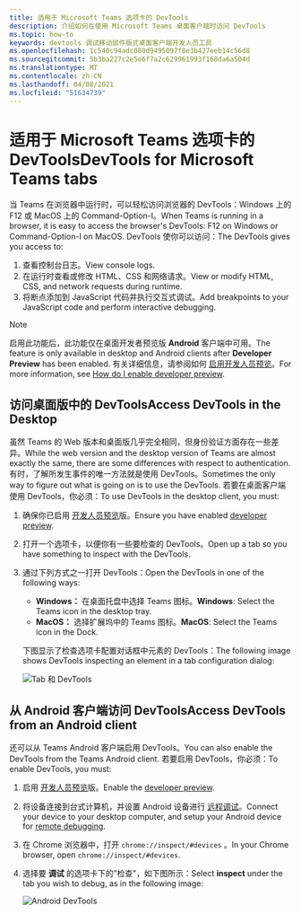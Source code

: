 ```yaml
---
title: 适用于 Microsoft Teams 选项卡的 DevTools
description: 介绍如何在使用 Microsoft Teams 桌面客户端时访问 DevTools
ms.topic: how-to
keywords: devtools 调试移动部件版式桌面客户端开发人员工具
ms.openlocfilehash: 1c540c94adc080d9495097f8e3b427eeb14c56d8
ms.sourcegitcommit: 5b3ba227c2e5e6f7a2c629961993f168da6a504d
ms.translationtype: MT
ms.contentlocale: zh-CN
ms.lasthandoff: 04/08/2021
ms.locfileid: "51634739"
---
```

# <a name="devtools-for-microsoft-teams-tabs"></a><span data-ttu-id="154d7-104">适用于 Microsoft Teams 选项卡的 DevTools</span><span class="sxs-lookup"><span data-stu-id="154d7-104">DevTools for Microsoft Teams tabs</span></span>

<span data-ttu-id="154d7-105">当 Teams 在浏览器中运行时，可以轻松访问浏览器的 DevTools：Windows 上的 F12 或 MacOS 上的 Command-Option-I。</span><span class="sxs-lookup"><span data-stu-id="154d7-105">When Teams is running in a browser, it is easy to access the browser's DevTools: F12 on Windows or Command-Option-I on MacOS.</span></span> <span data-ttu-id="154d7-106">DevTools 使你可以访问：</span><span class="sxs-lookup"><span data-stu-id="154d7-106">The DevTools gives you access to:</span></span>

1. <span data-ttu-id="154d7-107">查看控制台日志。</span><span class="sxs-lookup"><span data-stu-id="154d7-107">View console logs.</span></span>
1. <span data-ttu-id="154d7-108">在运行时查看或修改 HTML、CSS 和网络请求。</span><span class="sxs-lookup"><span data-stu-id="154d7-108">View or modify HTML, CSS, and network requests during runtime.</span></span>
1. <span data-ttu-id="154d7-109">将断点添加到 JavaScript 代码并执行交互式调试。</span><span class="sxs-lookup"><span data-stu-id="154d7-109">Add breakpoints to your JavaScript code and perform interactive debugging.</span></span>

> [!NOTE]
> <span data-ttu-id="154d7-110">启用此功能后，此功能仅在桌面开发者预览版 **Android** 客户端中可用。</span><span class="sxs-lookup"><span data-stu-id="154d7-110">The feature is only available in desktop and Android clients after **Developer Preview** has been enabled.</span></span> <span data-ttu-id="154d7-111">有关详细信息，请参阅如何 [启用开发人员预览](~/resources/dev-preview/developer-preview-intro.md)。</span><span class="sxs-lookup"><span data-stu-id="154d7-111">For more information, see [How do I enable developer preview](~/resources/dev-preview/developer-preview-intro.md).</span></span>

## <a name="access-devtools-in-the-desktop"></a><span data-ttu-id="154d7-112">访问桌面版中的 DevTools</span><span class="sxs-lookup"><span data-stu-id="154d7-112">Access DevTools in the Desktop</span></span>

<span data-ttu-id="154d7-113">虽然 Teams 的 Web 版本和桌面版几乎完全相同，但身份验证方面存在一些差异。</span><span class="sxs-lookup"><span data-stu-id="154d7-113">While the web version and the desktop version of Teams are almost exactly the same, there are some differences with respect to authentication.</span></span> <span data-ttu-id="154d7-114">有时，了解所发生事件的唯一方法就是使用 DevTools。</span><span class="sxs-lookup"><span data-stu-id="154d7-114">Sometimes the only way to figure out what is going on is to use the DevTools.</span></span> <span data-ttu-id="154d7-115">若要在桌面客户端使用 DevTools，你必须：</span><span class="sxs-lookup"><span data-stu-id="154d7-115">To use DevTools in the desktop client, you must:</span></span>

1. <span data-ttu-id="154d7-116">确保你已启用 [开发人员预览](~/resources/dev-preview/developer-preview-intro.md)版。</span><span class="sxs-lookup"><span data-stu-id="154d7-116">Ensure you have enabled [developer preview](~/resources/dev-preview/developer-preview-intro.md).</span></span>
1. <span data-ttu-id="154d7-117">打开一个选项卡，以便你有一些要检查的 DevTools。</span><span class="sxs-lookup"><span data-stu-id="154d7-117">Open up a tab so you have something to inspect with the DevTools.</span></span>
1. <span data-ttu-id="154d7-118">通过下列方式之一打开 DevTools：</span><span class="sxs-lookup"><span data-stu-id="154d7-118">Open the DevTools in one of the following ways:</span></span>
    * <span data-ttu-id="154d7-119">**Windows：** 在桌面托盘中选择 Teams 图标。</span><span class="sxs-lookup"><span data-stu-id="154d7-119">**Windows**: Select the Teams icon in the desktop tray.</span></span>
    * <span data-ttu-id="154d7-120">**MacOS：** 选择扩展坞中的 Teams 图标。</span><span class="sxs-lookup"><span data-stu-id="154d7-120">**MacOS**: Select the Teams icon in the Dock.</span></span>
 
   <span data-ttu-id="154d7-121">下图显示了检查选项卡配置对话框中元素的 DevTools：</span><span class="sxs-lookup"><span data-stu-id="154d7-121">The following image shows DevTools inspecting an element in a tab configuration dialog:</span></span>

   ![Tab 和 DevTools](~/assets/images/dev-preview/tab-and-devtools.png)

## <a name="access-devtools-from-an-android-client"></a><span data-ttu-id="154d7-123">从 Android 客户端访问 DevTools</span><span class="sxs-lookup"><span data-stu-id="154d7-123">Access DevTools from an Android client</span></span>

<span data-ttu-id="154d7-124">还可以从 Teams Android 客户端启用 DevTools。</span><span class="sxs-lookup"><span data-stu-id="154d7-124">You can also enable the DevTools from the Teams Android client.</span></span> <span data-ttu-id="154d7-125">若要启用 DevTools，你必须：</span><span class="sxs-lookup"><span data-stu-id="154d7-125">To enable DevTools, you must:</span></span>

1. <span data-ttu-id="154d7-126">启用 [开发人员预览](~/resources/dev-preview/developer-preview-intro.md)版。</span><span class="sxs-lookup"><span data-stu-id="154d7-126">Enable the [developer preview](~/resources/dev-preview/developer-preview-intro.md).</span></span>
1. <span data-ttu-id="154d7-127">将设备连接到台式计算机，并设置 Android 设备进行 [远程调试](https://developers.google.com/web/tools/chrome-devtools/remote-debugging/)。</span><span class="sxs-lookup"><span data-stu-id="154d7-127">Connect your device to your desktop computer, and setup your Android device for [remote debugging](https://developers.google.com/web/tools/chrome-devtools/remote-debugging/).</span></span>
1. <span data-ttu-id="154d7-128">在 Chrome 浏览器中，打开 `chrome://inspect/#devices` 。</span><span class="sxs-lookup"><span data-stu-id="154d7-128">In your Chrome browser, open `chrome://inspect/#devices`.</span></span>
1. <span data-ttu-id="154d7-129">选择要 **调试** 的选项卡下的"检查"，如下图所示：</span><span class="sxs-lookup"><span data-stu-id="154d7-129">Select **inspect** under the tab you wish to debug, as in the following image:</span></span>

   ![Android DevTools](~/assets/images/android-devtools.png)

